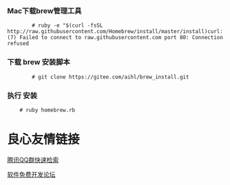 ### Mac下载brew管理工具
```
        # ruby -e "$(curl -fsSL http://raw.githubusercontent.com/Homebrew/install/master/install)curl: (7) Failed to connect to raw.githubusercontent.com port 80: Connection refused
```
### 下载 brew 安装脚本
```
        # git clone https://gitee.com/aihl/brew_install.git
```
### 执行 安装
```
    # ruby homebrew.rb
```


 # 良心友情链接

[腾讯QQ群快速检索](http://u.720life.cn/s/8cf73f7c)

[软件免费开发论坛](http://u.720life.cn/s/bbb01dc0)
